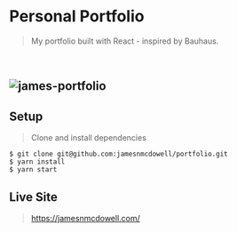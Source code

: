 # Personal Portfolio 

> My portfolio built with React - inspired by Bauhaus.
<br>

![james-portfolio](https://user-images.githubusercontent.com/19500679/47629834-e9501000-db13-11e8-9ab4-b6278499323f.jpg)
---

## Setup

> Clone and install dependencies
```shell
$ git clone git@github.com:jamesnmcdowell/portfolio.git
$ yarn install
$ yarn start

```
## Live Site
> https://jamesnmcdowell.com/

